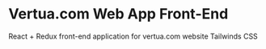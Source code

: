 # Vertua.com Web App Front-End

React + Redux front-end application for vertua.com website
Tailwinds CSS


